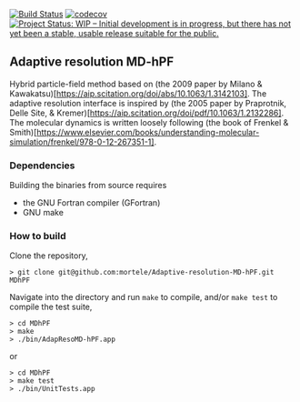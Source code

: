 [![Build Status](https://travis-ci.com/mortele/Adaptive-resolution-MD-hPF.svg?token=81VUNKkUYjZSicZzs1NR&branch=master)](https://travis-ci.com/mortele/Adaptive-resolution-MD-hPF) 
[![codecov](https://codecov.io/gh/mortele/Adaptive-resolution-MD-hPF/branch/master/graph/badge.svg?token=ayq0rwnrot)](https://codecov.io/gh/mortele/Adaptive-resolution-MD-hPF) 
[![Project Status: WIP – Initial development is in progress, but there has not yet been a stable, usable release suitable for the public.](https://www.repostatus.org/badges/latest/wip.svg)](https://www.repostatus.org/#wip)

## Adaptive resolution MD-hPF
Hybrid particle-field method based on (the 2009 paper by Milano & Kawakatsu)[https://aip.scitation.org/doi/abs/10.1063/1.3142103]. The adaptive resolution interface is inspired by (the 2005 paper by Praprotnik, Delle Site, & Kremer)[https://aip.scitation.org/doi/pdf/10.1063/1.2132286]. The molecular dynamics is written loosely following (the book of Frenkel & Smith)[https://www.elsevier.com/books/understanding-molecular-simulation/frenkel/978-0-12-267351-1].

### Dependencies
Building the binaries from source requires 
* the GNU Fortran compiler (GFortran)
* GNU make

### How to build
Clone the repository,
```
> git clone git@github.com:mortele/Adaptive-resolution-MD-hPF.git MDhPF
```
Navigate into the directory and run `make` to compile, and/or `make test` to compile the test suite,
```
> cd MDhPF
> make
> ./bin/AdapResoMD-hPF.app
```
or
```
> cd MDhPF
> make test
> ./bin/UnitTests.app
```

